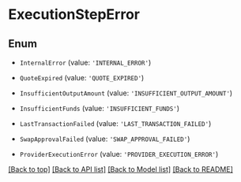 # ExecutionStepError

## Enum


* `InternalError` (value: `'INTERNAL_ERROR'`)

* `QuoteExpired` (value: `'QUOTE_EXPIRED'`)

* `InsufficientOutputAmount` (value: `'INSUFFICIENT_OUTPUT_AMOUNT'`)

* `InsufficientFunds` (value: `'INSUFFICIENT_FUNDS'`)

* `LastTransactionFailed` (value: `'LAST_TRANSACTION_FAILED'`)

* `SwapApprovalFailed` (value: `'SWAP_APPROVAL_FAILED'`)

* `ProviderExecutionError` (value: `'PROVIDER_EXECUTION_ERROR'`)



[[Back to top]](#) [[Back to API list]](../../README.md#documentation-for-api-endpoints) [[Back to Model list]](../../README.md#documentation-for-models) [[Back to README]](../../README.md)
